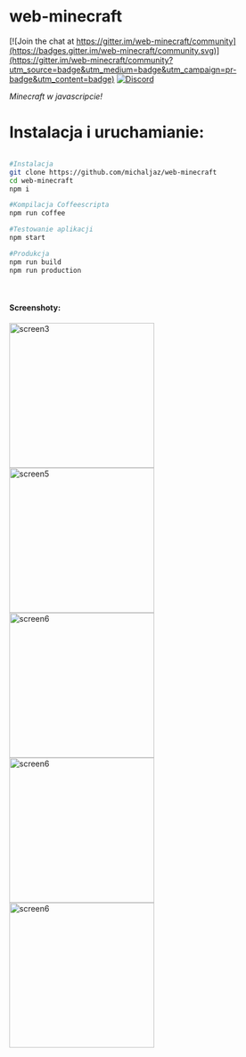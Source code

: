# web-minecraft

[![Join the chat at https://gitter.im/web-minecraft/community](https://badges.gitter.im/web-minecraft/community.svg)](https://gitter.im/web-minecraft/community?utm_source=badge&utm_medium=badge&utm_campaign=pr-badge&utm_content=badge)
[![Discord](https://img.shields.io/badge/chat-on%20discord-brightgreen.svg)](https://discord.gg/h6DQzDx2G7)

<i>Minecraft w javascripcie!</i>

<i>
</i>
<h1>Instalacja i uruchamianie:</h1>

```bash

#Instalacja
git clone https://github.com/michaljaz/web-minecraft
cd web-minecraft
npm i

#Kompilacja Coffeescripta
npm run coffee

#Testowanie aplikacji
npm start

#Produkcja
npm run build
npm run production

```
<br>
<h4>Screenshoty:</h4>

[<img src="https://i.ibb.co/9pRSqVM/Screenshot-from-2020-11-01-18-03-37.png" alt="screen3" width="260">](https://i.ibb.co/9pRSqVM/Screenshot-from-2020-11-01-18-03-37.png)
[<img src="https://i.ibb.co/CnXjfVB/screen5.png" alt="screen5" width="260">](https://i.ibb.co/CnXjfVB/screen5.png)
[<img src="https://i.ibb.co/92CcWR7/screen6.png" alt="screen6" width="260">](https://i.ibb.co/92CcWR7/screen6.png)
[<img src="https://i.ibb.co/bgVgNRM/screen7.png" alt="screen6" width="260">](https://i.ibb.co/bgVgNRM/screen7.png)
[<img src="https://i.ibb.co/Snq5b56/screen.png" alt="screen6" width="260">](https://i.ibb.co/Snq5b56/screen.png)
